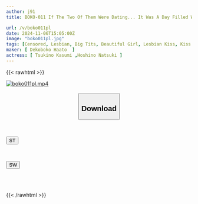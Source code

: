 ```yaml
---
author: j91
title: BOKO-011 If The Two Of Them Were Dating... It Was A Day Filled With Love. They Cooked Dinner Together, Took A Shower, Pressed Their Bodies Together, And Held Each Other Until The Morning. It Was Their First Overnight Date At Home. Kasumi Tsukino And Natsuzuki Hoshino

url: /v/boko011pl
date: 2024-11-06T15:05:00Z
image: "boko011pl.jpg"
tags: [Censored, Lesbian, Big Tits, Beautiful Girl, Lesbian Kiss, Kiss	]
maker: [ Dekoboko Haato  ]
actress: [ Tsukino Kasumi ,Hoshino Natsuki ]
---
```



{{< rawhtml >}}

<div class="video" data-videoid="Od32QpgL2jsZ0O8">
    <a href="javascript:;">
        <img src="/v/boko011pl/boko011pl.jpg" width="WIDTH" height="HEIGHT" alt="boko011pl.mp4" loading="lazy">
    </a>
</div>

<script type="text/javascript" src="https://j91.asia/asset/on-demand-st.js"></script>

<br>
  <link rel="stylesheet" href="https://j91.asia/asset/bs5.css">
  
  <center>
  <button class="btn btn-primary" type="button" data-bs-toggle="collapse" data-bs-target=".multi-collapse" aria-expanded="false" aria-controls="multiCollapseExample1 multiCollapseExample2"><h2>Download</h2></button></center>
</p>
<div class="row">
  <div class="col">
    <div class="collapse multi-collapse" id="multiCollapseExample1">
      <div class="card card-body">
	      	      <br>
<div class="buttons">  
<p><a href="/v/boko011pl/st.html" target="_blank"><button class="btn-hover color-3"><i class="fa fa-download"></i> ST</button></a></p></div>
    </div>
  </div>
</div>
  <div class="col">
    <div class="collapse multi-collapse" id="multiCollapseExample2">
      <div class="card card-body">
	      <br>
<div class="buttons">
<p><a href="/v/boko011pl/sw.html" target="_blank"><button class="btn-hover color-2"><i class="fa fa-download"></i> SW</button></a></p></div>
<br><br>
      </div>
    </div>
  </div>
</div>

{{< /rawhtml >}}
